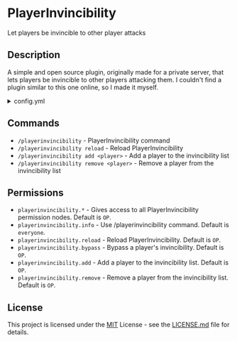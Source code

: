 # PlayerInvincibility

Let players be invincible to other player attacks<br>

## Description

A simple and open source plugin, originally made for a private server, that lets players be invincible to other players attacking them. I couldn't find a plugin similar to this one online, so I made it myself.

<details>
    <summary>config.yml</summary>

    # PlayerInvinciblity config.yml
    # List of players who are invincible from other players' attacks
    invincible: ["player1", "player2", "player3"]
    
    # Logs when a player attempts to damage an invincible player in the console
    logInvincibleDamage: true
    # Sends a message to the damaged and damager when they attempt to damage an invincible player
    sendInvincibleMessage: true
    # Broadcasts a message to the server when a player attempts to damage an invincible player
    broadcastInvincibleMessage: false
    
    # Messages
    invincibleMessage: "You were attempted to be damaged by %damager% but you are invincible!"
    invincibleMessageDamager: "You attempted to damage %damaged% but they are invincible!"
    invincibleMessageBroadcast: "%damager% attempted to damage %damaged% but they are invincible!"
    
    # DO NOT TOUCH THIS
    configVersion: 1
</details>

## Commands

- `/playerinvincibility` - PlayerInvincibility command
- `/playerinvincibility reload` - Reload PlayerInvincibility
- `/playerinvincibility add <player>` - Add a player to the invincibility list
- `/playerinvincibility remove <player>` - Remove a player from the invincibility list

## Permissions

- `playerinvincibility.*` - Gives access to all PlayerInvincibility permission nodes. Default is `OP`.
- `playerinvincibility.info` - Use /playerinvincibility command. Default is `everyone`.
- `playerinvincibility.reload` - Reload PlayerInvincibility. Default is `OP`.
- `playerinvincibility.bypass` - Bypass a player's invincibility. Default is `OP`.
- `playerinvincibility.add` - Add a player to the invincibility list. Default is `OP`.
- `playerinvincibility.remove` - Remove a player from the invincibility list. Default is `OP`.

## License

This project is licensed under the [MIT](https://opensource.org/license/mit/) License - see the [LICENSE.md](LICENSE.md) file for details.
